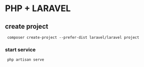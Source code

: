 # PHP + LARAVEL
## create project


 ```ssh
  composer create-project --prefer-dist laravel/laravel project
  ```
  

### start service
 ```ssh
  php artisan serve
  ```

